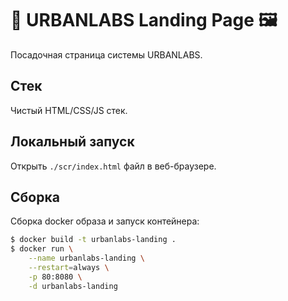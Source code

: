 # 🏢 URBANLABS Landing Page 🖼

Посадочная страница системы URBANLABS.

## Стек

Чистый HTML/CSS/JS стек.

## Локальный запуск

Открыть `./scr/index.html` файл в веб-браузере.

## Сборка

Сборка docker образа и запуск контейнера:

```bash
$ docker build -t urbanlabs-landing .
$ docker run \
    --name urbanlabs-landing \
    --restart=always \
    -p 80:8080 \
    -d urbanlabs-landing
```
